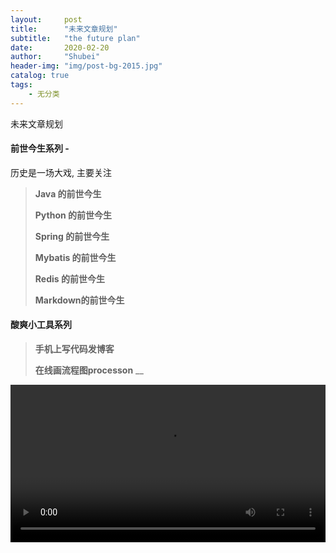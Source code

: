 ```yaml
---  
layout:     post  
title:      "未来文章规划"  
subtitle:   "the future plan"  
date:       2020-02-20  
author:     "Shubei"  
header-img: "img/post-bg-2015.jpg"  
catalog: true  
tags:  
    - 无分类  
---  
```


未来文章规划

#### 前世今生系列 - 
历史是一场大戏, 主要关注

> __Java 的前世今生__
>
> __Python 的前世今生__
>
> __Spring 的前世今生__
>
> __Mybatis 的前世今生__
>
> __Redis 的前世今生__
>
> __Markdown的前世今生__

#### 酸爽小工具系列
> __手机上写代码发博客__
>
> __在线画流程图processon__
> __

<video src="http://qiniu.swarma.org/newUser.mp4" controls="controls" width="100%" height="auto" autoplay="autoplay"/>
